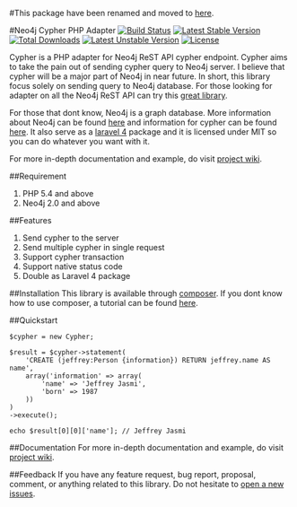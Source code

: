 #This package have been renamed and moved to [here](https://github.com/endyjasmi/neo4j).

#Neo4j Cypher PHP Adapter
[![Build Status](https://travis-ci.org/endyjasmi/cypher.svg?branch=1.2.6)](https://travis-ci.org/endyjasmi/cypher) [![Latest Stable Version](https://poser.pugx.org/endyjasmi/cypher/v/stable.svg)](https://packagist.org/packages/endyjasmi/cypher) [![Total Downloads](https://poser.pugx.org/endyjasmi/cypher/downloads.svg)](https://packagist.org/packages/endyjasmi/cypher) [![Latest Unstable Version](https://poser.pugx.org/endyjasmi/cypher/v/unstable.svg)](https://packagist.org/packages/endyjasmi/cypher) [![License](https://poser.pugx.org/endyjasmi/cypher/license.svg)](https://packagist.org/packages/endyjasmi/cypher)

Cypher is a PHP adapter for Neo4j ReST API cypher endpoint. Cypher aims to take the pain out of sending cypher query to Neo4j server. I believe that cypher will be a major part of Neo4j in near future. In short, this library focus solely on sending query to Neo4j database. For those looking for adapter on all the Neo4j ReST API can try this [great library](https://github.com/jadell/neo4jphp).

For those that dont know, Neo4j is a graph database. More information about Neo4j can be found [here](http://neo4j.com/) and information for cypher can be found [here](http://neo4j.com/docs/2.1.1/cypher-query-lang/). It also serve as a [laravel 4](http://laravel.com/) package and it is licensed under MIT so you can do whatever you want with it.

For more in-depth documentation and example, do visit [project wiki](https://github.com/endyjasmi/cypher/wiki).

##Requirement
1. PHP 5.4 and above
2. Neo4j 2.0 and above

##Features
1. Send cypher to the server
2. Send multiple cypher in single request
3. Support cypher transaction
4. Support native status code
5. Double as Laravel 4 package

##Installation
This library is available through [composer](https://packagist.org/packages/endyjasmi/cypher). If you dont know how to use composer, a tutorial can be found [here](http://code.tutsplus.com/tutorials/easy-package-management-with-composer--net-25530).

##Quickstart
```
$cypher = new Cypher;

$result = $cypher->statement(
	'CREATE (jeffrey:Person {information}) RETURN jeffrey.name AS name',
	array('information' => array(
		'name' => 'Jeffrey Jasmi',
		'born' => 1987
	))
)
->execute();

echo $result[0][0]['name']; // Jeffrey Jasmi
```

##Documentation
For more in-depth documentation and example, do visit [project wiki](https://github.com/endyjasmi/cypher/wiki).

##Feedback
If you have any feature request, bug report, proposal, comment, or anything related to this library. Do not hesitate to [open a new issues](https://github.com/endyjasmi/cypher/issues/new).
